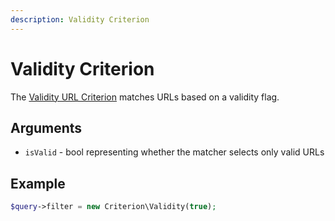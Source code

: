 ```yaml
---
description: Validity Criterion
---
```


# Validity Criterion

The [Validity URL Criterion](/api/php_api/php_api_reference/classes/Ibexa-Contracts-Core-Repository-Values-URL-Query-Criterion-Validity.html) matches URLs based on a validity flag.

## Arguments

- `isValid` - bool representing whether the matcher selects only valid URLs

## Example

```php
$query->filter = new Criterion\Validity(true);
```

